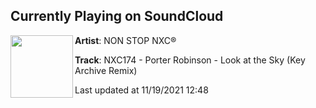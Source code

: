## Currently Playing on SoundCloud

[<img align="left" width="100" src="https://i1.sndcdn.com/artworks-ko18JSdKxbhxw1X5-zXiJeg-t500x500.jpg">](https://soundcloud.com/nonstopnxc/nxc174a)

**Artist**: NON STOP NXC® 

**Track**: NXC174 - Porter Robinson - Look at the Sky (Key Archive Remix)

Last updated at 11/19/2021 12:48
